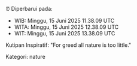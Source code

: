⏰ Diperbarui pada:
- WIB: Minggu, 15 Juni 2025 11.38.09 UTC
- WITA: Minggu, 15 Juni 2025 12.38.09 UTC
- WIT: Minggu, 15 Juni 2025 13.38.09 UTC

Kutipan Inspiratif:
"For greed all nature is too little."


Kategori: nature

